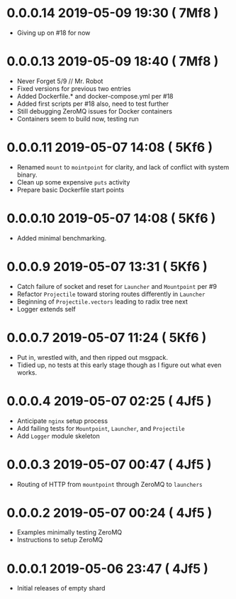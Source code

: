 # 0.0.0.14 2019-05-09 19:30 ( 7Mf8 )

- Giving up on #18 for now

# 0.0.0.13 2019-05-09 18:40 ( 7Mf8 )

- Never Forget 5/9 // Mr. Robot
- Fixed versions for previous two entries
- Added Dockerfile.* and docker-compose.yml per #18
- Added first scripts per #18 also, need to test further
- Still debugging ZeroMQ issues for Docker containers
- Containers seem to build now, testing run

# 0.0.0.11 2019-05-07 14:08 ( 5Kf6 )

- Renamed `mount` to `mointpoint` for clarity, and lack of conflict with system binary.
- Clean up some expensive `puts` activity
- Prepare basic Dockerfile start points

# 0.0.0.10 2019-05-07 14:08 ( 5Kf6 )

- Added minimal benchmarking.

# 0.0.0.9 2019-05-07 13:31 ( 5Kf6 )

- Catch failure of socket and reset for `Launcher` and `Mountpoint` per #9
- Refactor `Projectile` toward storing routes differently in `Launcher`
- Beginning of `Projectile.vectors` leading to radix tree next
- Logger extends self

# 0.0.0.7 2019-05-07 11:24 ( 5Kf6 )

- Put in, wrestled with, and then ripped out msgpack.
- Tidied up, no tests at this early stage though as I figure out what even works.

# 0.0.0.4 2019-05-07 02:25 ( 4Jf5 )

- Anticipate `nginx` setup process
- Add failing tests for `Mountpoint`, `Launcher`, and `Projectile`
- Add `Logger` module skeleton

# 0.0.0.3 2019-05-07 00:47 ( 4Jf5 )

- Routing of HTTP from `mountpoint` through ZeroMQ to `launchers`

# 0.0.0.2 2019-05-07 00:24 ( 4Jf5 )

- Examples minimally testing ZeroMQ
- Instructions to setup ZeroMQ

# 0.0.0.1 2019-05-06 23:47 ( 4Jf5 )

- Initial releases of empty shard